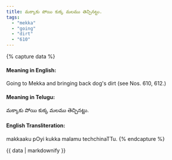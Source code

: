 ```yaml
---
title: మక్కాకు పోయి కుక్క మలము తెచ్చినట్టు.
tags:
  - "mekka"
  - "going"
  - "dirt"
  - "610"
---
```


{% capture data %}
#### Meaning in English:
Going to Mekka and bringing back dog's dirt
(see Nos. 610, 612.)

#### Meaning in Telugu:
మక్కాకు పోయి కుక్క మలము తెచ్చినట్టు.

#### English Transliteration:
makkaaku pOyi kukka malamu techchinaTTu.
{% endcapture %}

<div class="notice">{{ data | markdownify }}</div>


